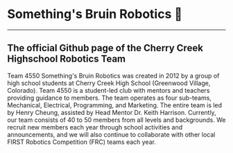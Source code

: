 # Something's Bruin Robotics 🐻
---------------------
## The official Github page of the Cherry Creek Highschool Robotics Team

Team 4550 Something's Bruin Robotics was created in 2012 by a group of high school students at Cherry Creek High School (Greenwood Village, Colorado). Team 4550 is a student-led club with mentors and teachers providing guidance to members. The team operates as four sub-teams, Mechanical, Electrical, Programming, and Marketing. The entire team is led by Henry Cheung, assisted by Head Mentor Dr. Keith Harrison. Currently, our team consists of 40 to 50 members from all levels and backgrounds. We recruit new members each year through school activities and announcements, and we will also continue to collaborate with other local FIRST Robotics Competition (FRC) teams each year.



<!--

**Here are some ideas to get you started:**

🙋‍♀️ A short introduction - what is your organization all about?
🌈 Contribution guidelines - how can the community get involved?
👩‍💻 Useful resources - where can the community find your docs? Is there anything else the community should know?
🍿 Fun facts - what does your team eat for breakfast?
🧙 Remember, you can do mighty things with the power of [Markdown](https://docs.github.com/github/writing-on-github/getting-started-with-writing-and-formatting-on-github/basic-writing-and-formatting-syntax)
-->
